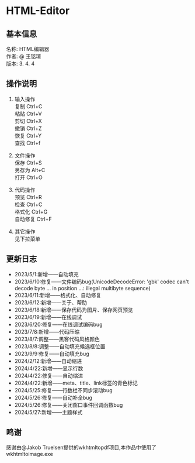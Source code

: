 # HTML-Editor

## 基本信息
名称: HTML编辑器<br>
作者: @ 王铭瑄<br>
版本: 3. 4. 4<br>

## 操作说明
1. 输入操作<br>
    复制          Ctrl+C<br>
    粘贴          Ctrl+V<br>
    剪切          Ctrl+X<br>
    撤销          Ctrl+Z<br>
    恢复          Ctrl+Y<br>
    查找          Ctrl+f<br>
2. 文件操作<br>
    保存          Ctrl+S<br>
    另存为        Alt+C<br>
    打开          Ctrl+O<br>
3. 代码操作<br>
    预览          Ctrl+R<br>
    检查          Ctrl+C<br>
    格式化        Ctrl+G<br>
    自动修复      Ctrl+F<br>

4. 其它操作<br>
    见下拉菜单

## 更新日志
* 2023/5/1:新增——自动填充
* 2023/6/10:修复——文件编码bug(UnicodeDecodeError: 'gbk' codec can't decode byte ... in position ...: illegal multibyte sequence)
* 2023/6/11:新增——格式化、自动修复
* 2023/6/12:新增——关于、帮助
* 2023/6/18:新增——保存代码为图片、保存网页预览
* 2023/6/19:新增——在线调试
* 2023/6/20:修复——在线调试编码bug
* 2023/7/8:新增——代码压缩
* 2023/8/7:调整——黑客代码风格颜色
* 2023/8/8:调整——自动填充候选框位置
* 2023/9/9:修复——自动填充bug
* 2024/2/12:新增——自动缩进
* 2024/4/22:新增——显示行数
* 2024/4/22:修复——自动缩进
* 2024/4/22:新增——meta、title、link标签的青色标记
* 2024/5/25:修复——行数栏不同步滚动bug
* 2024/5/26:修复——自动补全bug
* 2024/5/26:修复——关闭窗口事件回调函数bug
* 2024/5/27:新增——主题样式

## 鸣谢
感谢由@Jakob Truelsen提供的wkhtmltopdf项目,本作品中使用了wkhtmltoimage.exe
